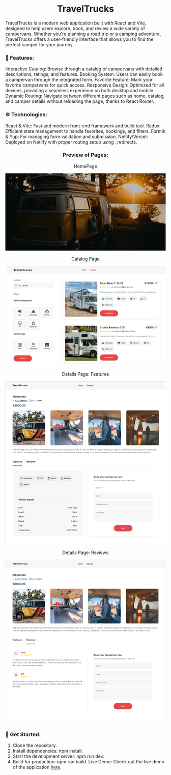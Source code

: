 <h1 align="center">TravelTrucks</h1>

TravelTrucks is a modern web application built with React and Vite, designed to help users explore, book, and review a wide variety of campervans. Whether you're planning a road trip or a camping adventure, TravelTrucks offers a user-friendly interface that allows you to find the perfect camper for your journey.

### 🌟 Features:

Interactive Catalog: Browse through a catalog of campervans with detailed descriptions, ratings, and features.
Booking System: Users can easily book a campervan through the integrated form.
Favorite Feature: Mark your favorite campervans for quick access.
Responsive Design: Optimized for all devices, providing a seamless experience on both desktop and mobile.
Dynamic Routing: Navigate between different pages such as home, catalog, and camper details without reloading the page, thanks to React Router.

### ⚙️ Technologies:

React & Vite: Fast and modern front-end framework and build tool.
Redux: Efficient state management to handle favorites, bookings, and filters.
Formik & Yup: For managing form validation and submission.
Netlify/Vercel: Deployed on Netlify with proper routing setup using \_redirects.<br/>

<h3 align="center">Preview of Pages:</h3>

<p align="center">HomePage</p>
<p align="center">
  <img src="/src/assets/images/Picture.png" alt="HomePage" />
</p>

<p align="center">Catalog Page</p>
<p align="center">
  <img src="/src/assets/images/CatalogPage.png" alt="CatalogPage" />
</p>

<p align="center">Details Page: Features</p>
<p align="center">
  <img src="/src/assets/images/CamperDetails.png" alt="DetailsPageFeatures" />
</p>

<p align="center">Details Page: Reviews</p>
<p align="center">
  <img src="/src/assets/images/CamperDetailsReviews.png" alt="DetailsPageReviews" />
</p>

### 🚀 Get Started:

1. Clone the repository.
2. Install dependencies: npm install.
3. Start the development server: npm run dev.
4. Build for production: npm run build.
   Live Demo:
   Check out the live demo of the application [here](https://truck-travel.netlify.app/).
